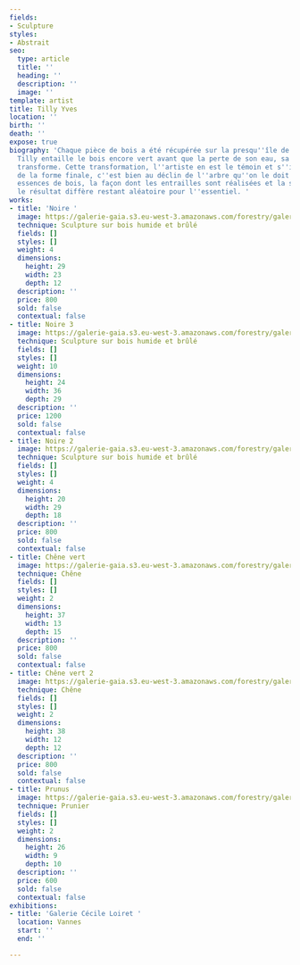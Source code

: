```yaml
---
fields:
- Sculpture
styles:
- Abstrait
seo:
  type: article
  title: ''
  heading: ''
  description: ''
  image: ''
template: artist
title: Tilly Yves
location: ''
birth: ''
death: ''
expose: true
biography: 'Chaque pièce de bois a été récupérée sur la presqu''île de Rhuys. Yves
  Tilly entaille le bois encore vert avant que la perte de son eau, sa sève ne le
  transforme. Cette transformation, l''artiste en est le témoin et s''il y a beauté
  de la forme finale, c''est bien au déclin de l''arbre qu''on le doit. Selon les
  essences de bois, la façon dont les entrailles sont réalisées et la saison de coupe,
  le résultat diffère restant aléatoire pour l''essentiel. '
works:
- title: 'Noire '
  image: https://galerie-gaia.s3.eu-west-3.amazonaws.com/forestry/galerie-gaia-yves-tillyIMG-20221101-WA0012-01.jpg
  technique: Sculpture sur bois humide et brûlé
  fields: []
  styles: []
  weight: 4
  dimensions:
    height: 29
    width: 23
    depth: 12
  description: ''
  price: 800
  sold: false
  contextual: false
- title: Noire 3
  image: https://galerie-gaia.s3.eu-west-3.amazonaws.com/forestry/galerie-gaia-yves-tillyIMG-20221101-WA0014-01.jpg
  technique: Sculpture sur bois humide et brûlé
  fields: []
  styles: []
  weight: 10
  dimensions:
    height: 24
    width: 36
    depth: 29
  description: ''
  price: 1200
  sold: false
  contextual: false
- title: Noire 2
  image: https://galerie-gaia.s3.eu-west-3.amazonaws.com/forestry/galerie-gaia-yves-tillyIMG-20221101-WA0013-01.jpg
  technique: Sculpture sur bois humide et brûlé
  fields: []
  styles: []
  weight: 4
  dimensions:
    height: 20
    width: 29
    depth: 18
  description: ''
  price: 800
  sold: false
  contextual: false
- title: Chêne vert
  image: https://galerie-gaia.s3.eu-west-3.amazonaws.com/forestry/galerie-gaia-yves-tillyIMG-20221101-WA0007-01~2.jpg
  technique: Chêne
  fields: []
  styles: []
  weight: 2
  dimensions:
    height: 37
    width: 13
    depth: 15
  description: ''
  price: 800
  sold: false
  contextual: false
- title: Chêne vert 2
  image: https://galerie-gaia.s3.eu-west-3.amazonaws.com/forestry/galerie-gaia-yves-tillyIMG-20221101-WA0009-01.jpg
  technique: Chêne
  fields: []
  styles: []
  weight: 2
  dimensions:
    height: 38
    width: 12
    depth: 12
  description: ''
  price: 800
  sold: false
  contextual: false
- title: Prunus
  image: https://galerie-gaia.s3.eu-west-3.amazonaws.com/forestry/galerie-gaia-yves-tillyIMG-20221101-WA0011-01~2.jpg
  technique: Prunier
  fields: []
  styles: []
  weight: 2
  dimensions:
    height: 26
    width: 9
    depth: 10
  description: ''
  price: 600
  sold: false
  contextual: false
exhibitions:
- title: 'Galerie Cécile Loiret '
  location: Vannes
  start: ''
  end: ''

---
```

